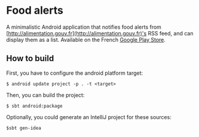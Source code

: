# Food alerts

A minimalistic Android application that notifies food alerts from [http://alimentation.gouv.fr](http://alimentation.gouv.fr)'s RSS feed, and can display them as a list. Available on the French [Google Play Store](https://play.google.com/store/apps/details?id=eu.pulsation.ephedra).

## How to build

First, you have to configure the android platform target:

	$ android update project -p . -t <target>

Then, you can build the project:

	$ sbt android:package

Optionally, you could generate an IntelliJ project for these sources:

	$sbt gen-idea